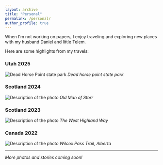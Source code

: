 ```yaml
---
layout: archive
title: "Personal"
permalink: /personal/
author_profile: true
---
```



When I'm not working on papers, I enjoy traveling and exploring new places with my husband Daniel and little Telem.


Here are some highlights from my travels:

### Utah 2025
![Dead Horse Point state park](/images/utah.png)
*Dead horse point state park*

### Scotland 2024
![Description of the photo](/images/scotland_24.png)
*Old Man of Storr*

### Scotland 2023
![Description of the photo](/images/scotland_23.png)
*The West Highland Way*

### Canada 2022
![Description of the photo](/images/canada.png)
*Wilcox Pass Trail, Alberta*

---

*More photos and stories coming soon!* 
